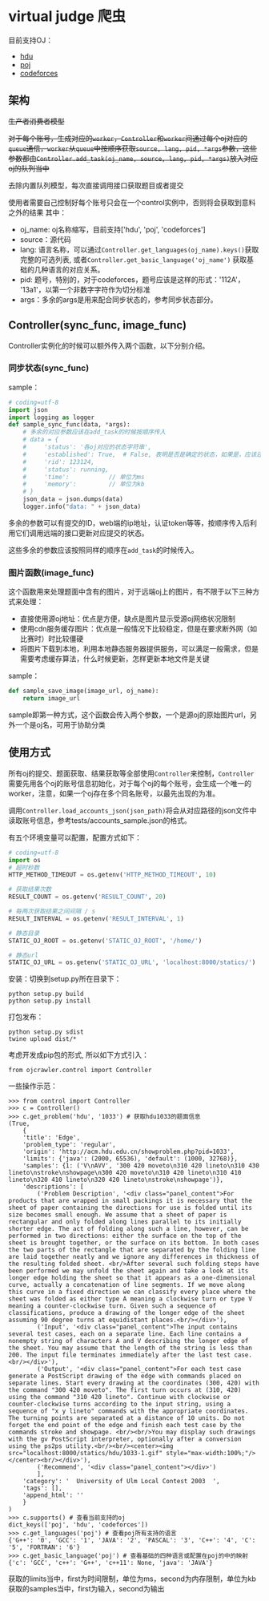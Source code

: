 # virtual judge 爬虫

目前支持OJ：

- [hdu](http://acm.hdu.edu.cn/)
- [poj](http://poj.org/)
- [codeforces](http://codeforces.com/)

## 架构
~~生产者消费者模型~~

~~对于每个账号，生成对应的`worker`，`Controller`和`worker`间通过每个oj对应的`queue`通信，`worker`从`queue`中按顺序获取`source, lang, pid, *args`参数，这些参数都由`Controller.add_task(oj_name, source, lang, pid, *args)`放入对应oj的队列当中~~

去除内置队列模型，每次直接调用接口获取题目或者提交

使用者需要自己控制好每个账号只会在一个control实例中，否则将会获取到意料之外的结果
其中：
- oj_name: oj名称缩写，目前支持['hdu', 'poj', 'codeforces']
- source：源代码
- lang:  语言名称，可以通过`Controller.get_languages(oj_name).keys()`获取完整的可选列表, 或者`Controller.get_basic_language('oj_name')` 获取基础的几种语言的对应关系。
- pid: 题号，特别的，对于codeforces，题号应该是这样的形式：'112A'， '13a1'，以第一个非数字字符作为切分标准
- args：多余的args是用来配合同步状态的，参考同步状态部分。

## Controller(sync_func, image_func)
Controller实例化的时候可以额外传入两个函数，以下分别介绍。
### 同步状态(sync_func)
sample：
```python
# coding=utf-8
import json
import logging as logger
def sample_sync_func(data, *args):
    # 多余的对应参数应该在add_task的时候按顺序传入
    # data = {
    #     'status': '各oj对应的状态字符串',
    #     'established': True,  # False, 表明是否是确定的状态，如果是，应该还有额外的信息
    #     'rid': 123124,
    #     'status': running,
    #     'time':           // 单位为ms
    #     'memory':         // 单位为kb
    # }
    json_data = json.dumps(data)
    logger.info("data: " + json_data)
```
多余的参数可以有提交的ID，web端的ip地址，认证token等等，按顺序传入后利用它们调用远端的接口更新对应提交的状态。

这些多余的参数应该按照同样的顺序在`add_task`的时候传入。

### 图片函数(image_func)

这个函数用来处理题面中含有的图片，对于远端oj上的图片，有不限于以下三种方式来处理：

- 直接使用源oj地址：优点是方便，缺点是图片显示受源oj网络状况限制
- 使用cdn服务缓存图片：优点是一般情况下比较稳定，但是在要求断外网（如比赛时）时比较僵硬
- 将图片下载到本地，利用本地静态服务器提供服务，可以满足一般需求，但是需要考虑缓存算法，什么时候更新，怎样更新本地文件是关键

sample：
```python
def sample_save_image(image_url, oj_name):
    return image_url
```
sample即第一种方式，这个函数会传入两个参数，一个是源oj的原始图片url，另外一个是oj名，可用于协助分类

## 使用方式

所有oj的提交、题面获取、结果获取等全部使用`Controller`来控制，`Controller`需要先用各个oj的账号信息初始化，对于每个oj的每个账号，会生成一个唯一的worker，注意，如果一个oj存在多个同名账号，以最先出现的为准。

调用`Controller.load_accounts_json(json_path)`将会从对应路径的json文件中读取账号信息，参考tests/accounts_sample.json的格式。


有五个环境变量可以配置，配置方式如下：
```python
# coding=utf-8
import os
# 超时秒数
HTTP_METHOD_TIMEOUT = os.getenv('HTTP_METHOD_TIMEOUT', 10)

# 获取结果次数
RESULT_COUNT = os.getenv('RESULT_COUNT', 20)

# 每两次获取结果之间间隔 / s
RESULT_INTERVAL = os.getenv('RESULT_INTERVAL', 1)

# 静态目录
STATIC_OJ_ROOT = os.getenv('STATIC_OJ_ROOT', '/home/')

# 静态url
STATIC_OJ_URL = os.getenv('STATIC_OJ_URL', 'localhost:8000/statics/')
```

安装：切换到setup.py所在目录下：
```
python setup.py build
python setup.py install
```

打包发布：
```
python setup.py sdist
twine upload dist/*
```

考虑开发成pip包的形式, 所以如下方式引入：

`from ojcrawler.control import Controller`


一些操作示范：

```
>>> from control import Controller
>>> c = Controller()
>>> c.get_problem('hdu', '1033') # 获取hdu1033的题面信息
(True, 
    {
    'title': 'Edge', 
    'problem_type': 'regular', 
    'origin': 'http://acm.hdu.edu.cn/showproblem.php?pid=1033', 
    'limits': {'java': (2000, 65536), 'default': (1000, 32768)},
    'samples': {1: ('V\nAVV', '300 420 moveto\n310 420 lineto\n310 430 lineto\nstroke\nshowpage\n300 420 moveto\n310 420 lineto\n310 410 lineto\n320 410 lineto\n320 420 lineto\nstroke\nshowpage')},
    'descriptions': [
        ('Problem Description', '<div class="panel_content">For products that are wrapped in small packings it is necessary that the sheet of paper containing the directions for use is folded until its size becomes small enough. We assume that a sheet of paper is rectangular and only folded along lines parallel to its initially shorter edge. The act of folding along such a line, however, can be performed in two directions: either the surface on the top of the sheet is brought together, or the surface on its bottom. In both cases the two parts of the rectangle that are separated by the folding line are laid together neatly and we ignore any differences in thickness of the resulting folded sheet. <br/>After several such folding steps have been performed we may unfold the sheet again and take a look at its longer edge holding the sheet so that it appears as a one-dimensional curve, actually a concatenation of line segments. If we move along this curve in a fixed direction we can classify every place where the sheet was folded as either type A meaning a clockwise turn or type V meaning a counter-clockwise turn. Given such a sequence of classifications, produce a drawing of the longer edge of the sheet assuming 90 degree turns at equidistant places.<br/></div>'), 
        ('Input', '<div class="panel_content">The input contains several test cases, each on a separate line. Each line contains a nonempty string of characters A and V describing the longer edge of the sheet. You may assume that the length of the string is less than 200. The input file terminates immediately after the last test case.<br/></div>'), 
        ('Output', '<div class="panel_content">For each test case generate a PostScript drawing of the edge with commands placed on separate lines. Start every drawing at the coordinates (300, 420) with the command "300 420 moveto". The first turn occurs at (310, 420) using the command "310 420 lineto". Continue with clockwise or counter-clockwise turns according to the input string, using a sequence of "x y lineto" commands with the appropriate coordinates. The turning points are separated at a distance of 10 units. Do not forget the end point of the edge and finish each test case by the commands stroke and showpage. <br/><br/>You may display such drawings with the gv PostScript interpreter, optionally after a conversion using the ps2ps utility.<br/><br/><center><img src="localhost:8000/statics/hdu/1033-1.gif" style="max-width:100%;"/></center><br/></div>'), 
        ('Recommend', '<div class="panel_content"></div>')
        ], 
    'category': '  University of Ulm Local Contest 2003  ', 
    'tags': [], 
    'append_html': ''
    }
)
>>> c.supports() # 查看当前支持的oj
dict_keys(['poj', 'hdu', 'codeforces'])
>>> c.get_languages('poj') # 查看poj所有支持的语言
{'G++': '0', 'GCC': '1', 'JAVA': '2', 'PASCAL': '3', 'C++': '4', 'C': '5', 'FORTRAN': '6'}
>>> c.get_basic_language('poj') # 查看基础的四种语言或配置在poj的中的映射
{'c': 'GCC', 'c++': 'G++', 'c++11': None, 'java': 'JAVA'}
```

获取的limits当中，first为时间限制，单位为ms，second为内存限制，单位为kb
获取的samples当中，first为输入，second为输出